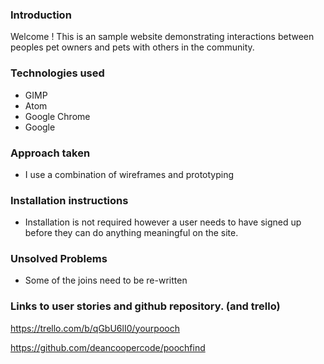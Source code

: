 
### Introduction

Welcome !
This is an sample website demonstrating interactions between peoples pet owners and pets with others in the community.


### Technologies used
* GIMP
* Atom
* Google Chrome
* Google

### Approach taken
* I use a combination of wireframes and prototyping


### Installation instructions
* Installation is not required however a user needs to have signed up before they can do anything meaningful on the site.


### Unsolved Problems
* Some of the joins need to be re-written


### Links to user stories and github repository. (and trello)

https://trello.com/b/qGbU6lI0/yourpooch

https://github.com/deancoopercode/poochfind
